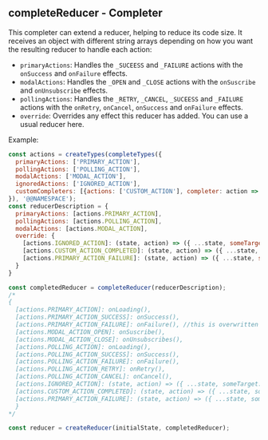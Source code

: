 ## completeReducer - Completer

This completer can extend a reducer, helping to reduce its code size.
It receives an object with different string arrays depending on how you want the resulting reducer to handle each action:

* `primaryActions`: Handles the `_SUCEESS` and `_FAILURE` actions with the `onSuccess` and `onFailure` effects.
* `modalActions`: Handles the `_OPEN` and `_CLOSE` actions with the `onSuscribe` and `onUnsubscribe` effects.
* `pollingActions`: Handles the `_RETRY`, `_CANCEL`, `_SUCEESS` and `_FAILURE` actions with the `onRetry`, `onCancel`, `onSuccess` and `onFailure` effects.
* `override`: Overrides any effect this reducer has added. You can use a usual reducer here.

Example:  
```js
const actions = createTypes(completeTypes({
  primaryActions: ['PRIMARY_ACTION'],
  pollingActions: ['POLLING_ACTION'],
  modalActions: ['MODAL_ACTION'],
  ignoredActions: ['IGNORED_ACTION'],
  customCompleters: [{actions: ['CUSTOM_ACTION'], completer: action => `${action}_COMPLETED`}]
}), '@@NAMESPACE');
const reducerDescription = {
  primaryActions: [actions.PRIMARY_ACTION],
  pollingActions: [actions.POLLING_ACTION],
  modalActions: [actions.MODAL_ACTION],
  override: {
    [actions.IGNORED_ACTION]: (state, action) => ({ ...state, someTarget: action.payload }),
    [actions.CUSTOM_ACTION_COMPLETED]: (state, action) => ({ ...state, someOtherTarget: action.payload }),
    [actions.PRIMARY_ACTION_FAILURE]: (state, action) => ({ ...state, someOtherTarget: action.payload }), // overrides the default onFailure() of PRIMARY_ACTION_FAILURE
  }
}

const completedReducer = completeReducer(reducerDescription);
/*
{
  [actions.PRIMARY_ACTION]: onLoading(),
  [actions.PRIMARY_ACTION_SUCCESS]: onSuccess(),
  [actions.PRIMARY_ACTION_FAILURE]: onFailure(), //this is overwritten afterwards
  [actions.MODAL_ACTION_OPEN]: onSuscribe(),
  [actions.MODAL_ACTION_CLOSE]: onUnsubscribes(),
  [actions.POLLING_ACTION]: onLoading(),
  [actions.POLLING_ACTION_SUCCESS]: onSuccess(),
  [actions.POLLING_ACTION_FAILURE]: onFailure(),
  [actions.POLLING_ACTION_RETRY]: onRetry(),
  [actions.POLLING_ACTION_CANCEL]: onCancel(),
  [actions.IGNORED_ACTION]: (state, action) => ({ ...state, someTarget: action.payload }),
  [actions.CUSTOM_ACTION_COMPLETED]: (state, action) => ({ ...state, someOtherTarget: action.payload }),
  [actions.PRIMARY_ACTION_FAILURE]: (state, action) => ({ ...state, someOtherTarget: action.payload })
  }
*/

const reducer = createReducer(initialState, completedReducer);
```  
